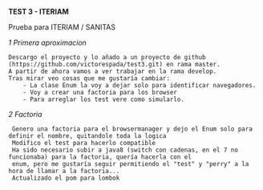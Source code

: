 **TEST 3 - ITERIAM**

Prueba para ITERIAM / SANITAS

*1 Primera aproximacion*

    Descargo el proyecto y lo añado a un proyecto de github (https://github.com/victorespada/test3.git) en rama master. 
    A partir de ahora vamos a ver trabajar en la rama develop. 
    Tras mirar veo cosas que me gustaría cambiar:
        - La clase Enum la voy a dejar solo para identificar navegadores.
        - Voy a crear una factoria para los browser
        - Para arreglar los test vere como simularlo.
        
*2 Factoria*

     Genero una factoria para el browsermanager y dejo el Enum solo para definir el nombre, quitandole toda la logica
     Modifico el test para hacerlo compatible
     Ha sido necesario subir a java8 (switch con cadenas, en el 7 no funcionaba) para la factoria, quería hacerla con el
     enum, pero me gustaría seguir permitiendo el "test" y "perry" a la hora de llamar a la factoria...
     Actualizado el pom para lombok
    
    